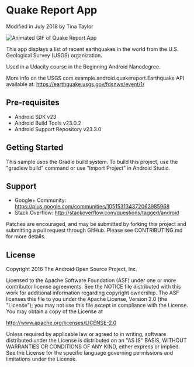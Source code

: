 Quake Report App
===================================

Modified in July 2018 by Tina Taylor

![Animated GIF of Quake Report App](https://user-images.githubusercontent.com/35104977/43401717-e4b8d774-93de-11e8-9353-f880c6720810.gif "Animated GIF of Quake Report App")


This app displays a list of recent earthquakes in the world
from the U.S. Geological Survey (USGS) organization.

Used in a Udacity course in the Beginning Android Nanodegree.




More info on the USGS com.example.android.quakereport.Earthquake API available at:
https://earthquake.usgs.gov/fdsnws/event/1/

Pre-requisites
--------------

- Android SDK v23
- Android Build Tools v23.0.2
- Android Support Repository v23.3.0

Getting Started
---------------

This sample uses the Gradle build system. To build this project, use the
"gradlew build" command or use "Import Project" in Android Studio.

Support
-------

- Google+ Community: https://plus.google.com/communities/105153134372062985968
- Stack Overflow: http://stackoverflow.com/questions/tagged/android

Patches are encouraged, and may be submitted by forking this project and
submitting a pull request through GitHub. Please see CONTRIBUTING.md for more details.

License
-------

Copyright 2016 The Android Open Source Project, Inc.

Licensed to the Apache Software Foundation (ASF) under one or more contributor
license agreements.  See the NOTICE file distributed with this work for
additional information regarding copyright ownership.  The ASF licenses this
file to you under the Apache License, Version 2.0 (the "License"); you may not
use this file except in compliance with the License.  You may obtain a copy of
the License at

http://www.apache.org/licenses/LICENSE-2.0

Unless required by applicable law or agreed to in writing, software
distributed under the License is distributed on an "AS IS" BASIS, WITHOUT
WARRANTIES OR CONDITIONS OF ANY KIND, either express or implied.  See the
License for the specific language governing permissions and limitations under
the License.
